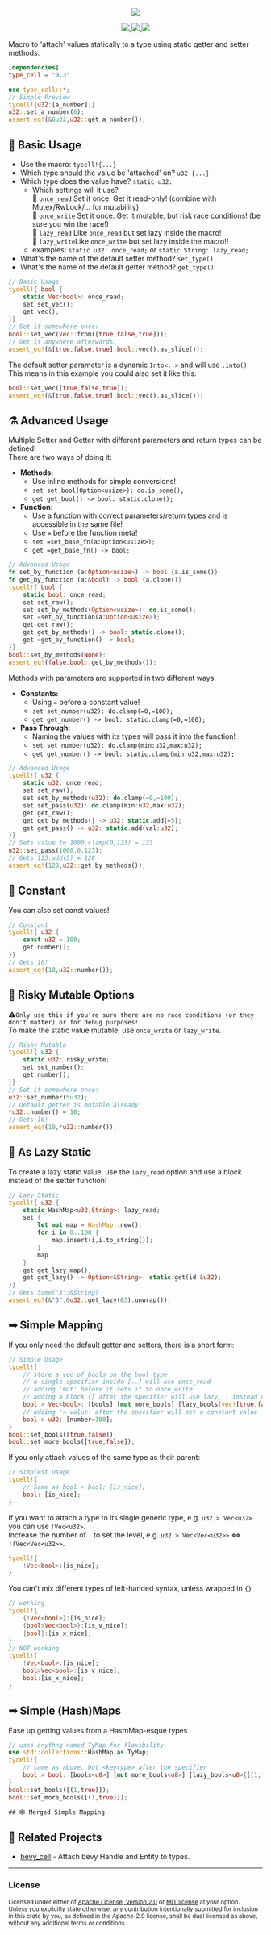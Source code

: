 <p align="center">
    <img src="https://user-images.githubusercontent.com/78398528/282165324-e99cae4c-ce93-402c-949f-3f48708a716b.gif">
</p>
<p align="center">
    <a href="https://github.com/dekirisu/type_cell" style="position:relative">
        <img src="https://img.shields.io/badge/github-dekirisu/type_cell-ee6677">
    </a>
    <a href="https://crates.io/crates/type_cell" style="position:relative">
        <img src="https://img.shields.io/crates/v/type_cell">
    </a>
    <a href="https://docs.rs/type_cell" style="position:relative">
        <img src="https://img.shields.io/docsrs/type_cell">
    </a>
</p>

Macro to 'attach' values statically to a type using static getter and setter methods.
```toml
[dependencies]
type_cell = "0.3"
```
```rust
use type_cell::*;
// Simple Preview 
tycell!{u32:[a_number];} 
u32::set_a_number(6);
assert_eq!(&6u32,u32::get_a_number());
```

## 🧱 Basic Usage
- Use the macro: `tycell!{...}`
- Which type should the value be 'attached' on? `u32 {...}`
- Which type does the value have? `static u32:`
    - Which settings will it use?<br>
    🌟 `once_read` Set it once. Get it read-only! (combine with Mutex/RwLock/... for mutability)<br>
    🏁 `once_write` Set it once. Get it mutable, but risk race conditions! (be sure you win the race!)<br>
    🦥 `lazy_read` Like `once_read` but set lazy inside the macro!<br>
    👹 `lazy_write`Like `once_write` but set lazy inside the macro!! 
    - examples: `static u32: once_read;` or `static String: lazy_read;`
- What's the name of the default setter method? `set_type()`
- What's the name of the default getter method? `get_type()`

```rust
// Basic Usage 
tycell!{ bool {
    static Vec<bool>: once_read;
    set set_vec();
    get vec();
}}
// Set it somewhere once:
bool::set_vec(Vec::from([true,false,true]));
// Get it anywhere afterwards:
assert_eq!(&[true,false,true],bool::vec().as_slice());
```
The default setter parameter is a dynamic `Into<..>` and will use `.into()`.<br>
This means in this example you could also set it like this:
```rust
bool::set_vec([true,false,true]);
assert_eq!(&[true,false,true],bool::vec().as_slice());
```
## ⚗ Advanced Usage
Multiple Setter and Getter with different parameters and return types can be defined! <br>
There are two ways of doing it:
- **Methods:** 
    - Use inline methods for simple conversions!
    - `set set_bool(Option<usize>): do.is_some();`
    - `get get_bool() -> bool: static.clone();`
- **Function:** 
    - Use a function with correct parameters/return types and is accessible in the same file!
    - Use `=` before the function meta!
    - `set =set_base_fn(a:Option<usize>);` 
    - `get =get_base_fn() -> bool;`
```rust
// Advanced Usage 
fn set_by_function (a:Option<usize>) -> bool {a.is_some()}
fn get_by_function (a:&bool) -> bool {a.clone()}
tycell!{ bool {
    static bool: once_read;
    set set_raw();
    set set_by_methods(Option<usize>): do.is_some();
    set =set_by_function(a:Option<usize>);
    get get_raw();
    get get_by_methods() -> bool: static.clone();
    get =get_by_function() -> bool;
}}
bool::set_by_methods(None);
assert_eq!(false,bool::get_by_methods());
```
Methods with parameters are supported in two different ways:
- **Constants:**
    - Using `=` before a constant value!
    - `set set_number(u32): do.clamp(=0,=100);`
    - `get get_number() -> bool: static.clamp(=0,=100);`
- **Pass Through:**
    - Naming the values with its types will pass it into the function!
    - `set set_number(u32): do.clamp(min:u32,max:u32);`
    - `get get_number() -> bool: static.clamp(min:u32,max:u32);`
```rust
// Advanced Usage 
tycell!{ u32 {
    static u32: once_read;
    set set_raw();
    set set_by_methods(u32): do.clamp(=0,=100);
    set set_pass(u32): do.clamp(min:u32,max:u32);
    get get_raw();
    get get_by_methods() -> u32: static.add(=5);
    get get_pass() -> u32: static.add(val:u32);
}}
// Sets value to 1000.clamp(0,123) = 123
u32::set_pass(1000,0,123); 
// Gets 123.add(5) = 128
assert_eq!(128,u32::get_by_methods());
```
## 🧊 Constant
You can also set const values!
```rust
// Constant
tycell!{ u32 {
    const u32 = 100;
    get number();
}}
// Gets 10!
assert_eq!(10,u32::number());
```

## 👹 Risky Mutable Options
⚠`Only use this if you're sure there are no race conditions (or they don't matter) or for debug purposes!`<br>
To make the static value mutable, use `once_write` or `lazy_write`.
```rust
// Risky Mutable
tycell!{ u32 {
    static u32: risky_write;
    set set_number();
    get number();
}}
// Set it somewhere once:
u32::set_number(5u32);
// Default getter is mutable already
*u32::number() = 10;
// Gets 10!
assert_eq!(10,*u32::number());
```

## 🦥 As Lazy Static
To create a lazy static value, use the `lazy_read` option and use a block instead of the setter function!
```rust
// Lazy Static
tycell!{ u32 {
    static HashMap<u32,String>: lazy_read;
    set {
        let mut map = HashMap::new();
        for i in 0..100 {
            map.insert(i,i.to_string());
        }
        map
    }
    get get_lazy_map();
    get get_lazy() -> Option<&String>: static.get(id:&u32);
}}
// Gets Some("3":&String)
assert_eq!(&"3",&u32::get_lazy(&3).unwrap());
```
## ➡ Simple Mapping
If you only need the default getter and setters, there is a short form:
```rust
// Simple Usage
tycell!{
    // store a vec of bools on the bool type
    // a single specifier inside [..] will use once_read
    // adding 'mut' before it sets it to once_write
    // adding a block {} after the specifier will use lazy_.. instead of once_..
    bool > Vec<bool>: [bools] [mut more_bools] [lazy_bools{vec![true,false]}];
    // adding '= value' after the specifier will set a constant value
    bool > u32: [number=100];
}
bool::set_bools([true,false]);
bool::set_more_bools([true,false]);
```
If you only attach values of the same type as their parent:
```rust
// Simplest Usage
tycell!{
    // Same as bool > bool: [is_nice];
    bool: [is_nice];
}
```
If you want to attach a type to its single generic type, e.g. `u32 > Vec<u32>` you can use `!Vec<u32>`.<br>
Increase the number of `!` to set the level, e.g. `u32 > Vec<Vec<u32>>` <=> `!!Vec<Vec<u32>>`.<br>
```rust
tycell!{
    !Vec<bool>:[is_nice];
}
```

You can't mix different types of left-handed syntax, unless wrapped in `{}`
```rust
// working
tycell!{
    {!Vec<bool>}:[is_nice];
    {bool>Vec<bool>}:[is_v_nice];
    {bool}:[is_x_nice];
}
// NOT working
tycell!{
    !Vec<bool>:[is_nice];
    bool>Vec<bool>:[is_v_nice];
    bool:[is_x_nice];
}
```

## ➡ Simple (Hash)Maps
Ease up getting values from a HasmMap-esque types
```rust
// uses anythng named TyMap for flaxibility
use std::collections::HashMap as TyMap;
tycell!{
    // same as above, but <keytype> after the specifier
    bool > bool: [bools<u8>] [mut more_bools<u8>] [lazy_bools<u8>{[(1,true)]}];
}
bool::set_bools([(1,true)]);
bool::set_more_bools([(1,true)]);

## 🕸 Merged Simple Mapping


```
## 🔗 Related Projects
- <a href="https://crates.io/crates/bevy_cell">bevy_cell</a> - Attach bevy Handle and Entity to types.
---
### License
<sup>
Licensed under either of <a href="LICENSE-APACHE">Apache License, Version
2.0</a> or <a href="LICENSE-MIT">MIT license</a> at your option.
</sup>
<br>
<sub>
Unless you explicitly state otherwise, any contribution intentionally submitted
for inclusion in this crate by you, as defined in the Apache-2.0 license, shall
be dual licensed as above, without any additional terms or conditions.
</sub>